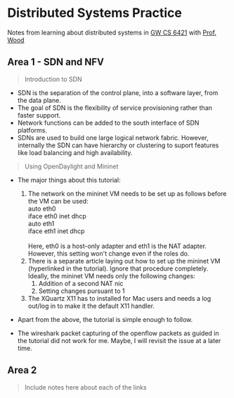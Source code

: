 # Distributed Systems Practice
Notes from learning about distributed systems in [GW CS 6421](https://gwdistsys18.github.io/) with [Prof. Wood](https://faculty.cs.gwu.edu/timwood/)

## Area 1 - SDN and NFV
> Introduction to SDN
  - SDN is the separation of the control plane, into a software layer, from the data plane.
  - The goal of SDN is the flexibility of service provisioning rather than faster support.
  - Network functions can be added to the south interface of SDN platforms.
  - SDNs are used to build one large logical network fabric. However, internally the SDN can have hierarchy or clustering to suport features like load balancing and high availability.
  
> Using OpenDaylight and Mininet
  - The major things about this tutorial:
    1. The network on the mininet VM needs to be set up as follows before the VM can be used:<br>
        auto eth0<br>
        iface eth0 inet dhcp<br>
        auto eth1<br>
        iface eth1 inet dhcp<br>
        <br>
        Here, eth0 is a host-only adapter and eth1 is the NAT adapter. However, this setting won't change even if the roles do.
    2. There is a separate article laying out how to set up the mininet VM (hyperlinked in the tutorial). Ignore that procedure completely. Ideally, the mininet VM needs only the following changes:
        1. Addition of a second NAT nic
        2. Setting changes pursuant to 1
    3. The XQuartz X11 has to installed for Mac users and needs a log out/log in to make it the default X11 handler.
    
  - Apart from the above, the tutorial is simple enough to follow.
  - The wireshark packet capturing of the openflow packets as guided in the tutorial did not work for me. Maybe, I will revisit the issue at a later time.

## Area 2
> Include notes here about each of the links
